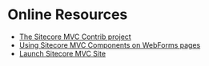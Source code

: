 # Online Resources

* [The Sitecore MVC Contrib project](https://github.com/Sitecore-Community/Sitecore-Mvc-Contrib)
* [Using Sitecore MVC Components on WebForms pages](http://www.hhogdev.com/blog/2012/december/mvc-webforms.aspx)
* [Launch Sitecore MVC Site](https://bitbucket.org/demoniusrex/launch-sitecore-mvc-demo)
